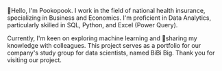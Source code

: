 👋Hello, I'm Pookopook.
I work in the field of national health insurance, specializing in Business and Economics.
I'm proficient in Data Analytics, particularly skilled in SQL, Python, and Excel (Power Query).

Currently, I'm keen on exploring machine learning and 🌱sharing my knowledge with colleagues.
This project serves as a portfolio for our company's study group for data scientists, named BiBi Big.
Thank you for visiting our project.
